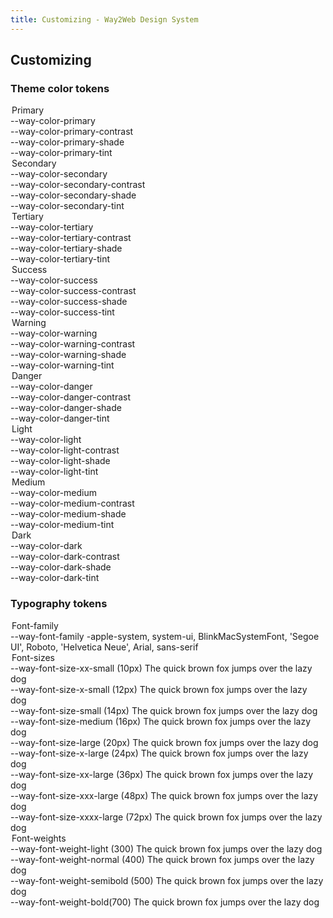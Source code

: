 ```yaml
---
title: Customizing - Way2Web Design System
---
```


## Customizing

### Theme color tokens

<div class="block p-8 mb-5 bg-white rounded-lg shadow-lg">
<div class="grid grid-cols-3 gap-4 mb-12">
  <div>
    <legend class="mb-2 font-bold border-b">Primary</legend>
    <div>
      <span>--way-color-primary</span>
      <div class="flex flex-col h-8 overflow-hidden rounded">
        <span class="flex-1 bg-primary"></span>
      </div>
    </div>
    <div>
      <span>--way-color-primary-contrast</span>
      <div class="flex flex-col h-8 overflow-hidden rounded">
        <span class="flex-1 border bg-primaryContrast"></span>
      </div>
    </div>
    <div>
      <span>--way-color-primary-shade</span>
      <div class="flex flex-col h-8 overflow-hidden rounded">
        <span class="flex-1 bg-primaryShade"></span>
      </div>
    </div>
    <div>
      <span>--way-color-primary-tint</span>
      <div class="flex flex-col h-8 overflow-hidden rounded">
        <span class="flex-1 bg-primaryTint"></span>
      </div>
    </div>
  </div>

  <div>
    <legend class="mb-2 font-bold border-b">Secondary</legend>
    <div>
      <span>--way-color-secondary</span>
      <div class="flex flex-col h-8 overflow-hidden rounded">
        <span class="flex-1 bg-secondary"></span>
      </div>
    </div>
    <div>
      <span>--way-color-secondary-contrast</span>
      <div class="flex flex-col h-8 overflow-hidden rounded">
        <span class="flex-1 border bg-secondaryContrast"></span>
      </div>
    </div>
    <div>
      <span>--way-color-secondary-shade</span>
      <div class="flex flex-col h-8 overflow-hidden rounded">
        <span class="flex-1 bg-secondaryShade"></span>
      </div>
    </div>
    <div>
      <span>--way-color-secondary-tint</span>
      <div class="flex flex-col h-8 overflow-hidden rounded">
        <span class="flex-1 bg-secondaryTint"></span>
      </div>
    </div>
  </div>

  <div>
    <legend class="mb-2 font-bold border-b">Tertiary</legend>
    <div>
      <span>--way-color-tertiary</span>
      <div class="flex flex-col h-8 overflow-hidden rounded">
        <span class="flex-1 bg-tertiary"></span>
      </div>
    </div>
    <div>
      <span>--way-color-tertiary-contrast</span>
      <div class="flex flex-col h-8 overflow-hidden rounded">
        <span class="flex-1 border bg-tertiaryContrast"></span>
      </div>
    </div>
    <div>
      <span>--way-color-tertiary-shade</span>
      <div class="flex flex-col h-8 overflow-hidden rounded">
        <span class="flex-1 bg-tertiaryShade"></span>
      </div>
    </div>
    <div>
      <span>--way-color-tertiary-tint</span>
      <div class="flex flex-col h-8 overflow-hidden rounded">
        <span class="flex-1 bg-tertiaryTint"></span>
      </div>
    </div>
  </div>
</div>

<div class="grid grid-cols-3 gap-4 mb-12">
  <div>
    <legend class="mb-2 font-bold border-b">Success</legend>
    <div>
      <span>--way-color-success</span>
      <div class="flex flex-col h-8 overflow-hidden rounded">
        <span class="flex-1 bg-success"></span>
      </div>
    </div>
    <div>
      <span>--way-color-success-contrast</span>
      <div class="flex flex-col h-8 overflow-hidden rounded">
        <span class="flex-1 border bg-successContrast"></span>
      </div>
    </div>
    <div>
      <span>--way-color-success-shade</span>
      <div class="flex flex-col h-8 overflow-hidden rounded">
        <span class="flex-1 bg-successShade"></span>
      </div>
    </div>
    <div>
      <span>--way-color-success-tint</span>
      <div class="flex flex-col h-8 overflow-hidden rounded">
        <span class="flex-1 bg-successTint"></span>
      </div>
    </div>
  </div>

  <div>
    <legend class="mb-2 font-bold border-b">Warning</legend>
    <div>
      <span>--way-color-warning</span>
      <div class="flex flex-col h-8 overflow-hidden rounded">
        <span class="flex-1 bg-warning"></span>
      </div>
    </div>
    <div>
      <span>--way-color-warning-contrast</span>
      <div class="flex flex-col h-8 overflow-hidden rounded">
        <span class="flex-1 border bg-warningContrast"></span>
      </div>
    </div>
    <div>
      <span>--way-color-warning-shade</span>
      <div class="flex flex-col h-8 overflow-hidden rounded">
        <span class="flex-1 bg-warningShade"></span>
      </div>
    </div>
    <div>
      <span>--way-color-warning-tint</span>
      <div class="flex flex-col h-8 overflow-hidden rounded">
        <span class="flex-1 bg-warningTint"></span>
      </div>
    </div>
  </div>

  <div>
    <legend class="mb-2 font-bold border-b">Danger</legend>
    <div>
      <span>--way-color-danger</span>
      <div class="flex flex-col h-8 overflow-hidden rounded">
        <span class="flex-1 bg-danger"></span>
      </div>
    </div>
    <div>
      <span>--way-color-danger-contrast</span>
      <div class="flex flex-col h-8 overflow-hidden rounded">
        <span class="flex-1 border bg-dangerContrast"></span>
      </div>
    </div>
    <div>
      <span>--way-color-danger-shade</span>
      <div class="flex flex-col h-8 overflow-hidden rounded">
        <span class="flex-1 bg-dangerShade"></span>
      </div>
    </div>
    <div>
      <span>--way-color-danger-tint</span>
      <div class="flex flex-col h-8 overflow-hidden rounded">
        <span class="flex-1 bg-dangerTint"></span>
      </div>
    </div>
  </div>
</div>

<div class="grid grid-cols-3 gap-4">
  <div>
    <legend class="mb-2 font-bold border-b">Light</legend>
    <div>
      <span>--way-color-light</span>
      <div class="flex flex-col h-8 overflow-hidden rounded">
        <span class="flex-1 border bg-light"></span>
      </div>
    </div>
    <div>
      <span>--way-color-light-contrast</span>
      <div class="flex flex-col h-8 overflow-hidden rounded">
        <span class="flex-1 border bg-lightContrast"></span>
      </div>
    </div>
    <div>
      <span>--way-color-light-shade</span>
      <div class="flex flex-col h-8 overflow-hidden rounded">
        <span class="flex-1 bg-lightShade"></span>
      </div>
    </div>
    <div>
      <span>--way-color-light-tint</span>
      <div class="flex flex-col h-8 overflow-hidden rounded">
        <span class="flex-1 bg-lightTint"></span>
      </div>
    </div>
  </div>
  
  <div>
    <legend class="mb-2 font-bold border-b">Medium</legend>
    <div>
      <span>--way-color-medium</span>
      <div class="flex flex-col h-8 overflow-hidden rounded">
        <span class="flex-1 bg-medium"></span>
      </div>
    </div>
    <div>
      <span>--way-color-medium-contrast</span>
      <div class="flex flex-col h-8 overflow-hidden rounded">
        <span class="flex-1 border bg-mediumContrast"></span>
      </div>
    </div>
    <div>
      <span>--way-color-medium-shade</span>
      <div class="flex flex-col h-8 overflow-hidden rounded">
        <span class="flex-1 bg-mediumShade"></span>
      </div>
    </div>
    <div>
      <span>--way-color-medium-tint</span>
      <div class="flex flex-col h-8 overflow-hidden rounded">
        <span class="flex-1 bg-mediumTint"></span>
      </div>
    </div>
  </div>

  <div>
    <legend class="mb-2 font-bold border-b">Dark</legend>
    <div>
      <span>--way-color-dark</span>
      <div class="flex flex-col h-8 overflow-hidden rounded">
        <span class="flex-1 bg-dark"></span>
      </div>
    </div>
    <div>
      <span>--way-color-dark-contrast</span>
      <div class="flex flex-col h-8 overflow-hidden rounded">
        <span class="flex-1 border bg-darkContrast"></span>
      </div>
    </div>
    <div>
      <span>--way-color-dark-shade</span>
      <div class="flex flex-col h-8 overflow-hidden rounded">
        <span class="flex-1 bg-darkShade"></span>
      </div>
    </div>
    <div>
      <span>--way-color-dark-tint</span>
      <div class="flex flex-col h-8 overflow-hidden rounded">
        <span class="flex-1 bg-darkTint"></span>
      </div>
    </div>
  </div>

</div>

</div>

### Typography tokens

<div class="block p-8 mb-5 bg-white rounded-lg shadow-lg">
  <div class="mb-12">
    <legend class="mb-2 font-bold border-b">
      Font-family
    </legend>
    <div class="flex items-center mb-8">
        <span class="mr-3 w-72">--way-font-family</span>
        <span>
          -apple-system, system-ui, BlinkMacSystemFont, 'Segoe UI', Roboto, 'Helvetica Neue', Arial, sans-serif
        </span>
    </div>
  </div>

  <div class="mb-12">
    <legend class="mb-2 font-bold border-b">
      Font-sizes
    </legend>
    <div class="flex items-center mb-8">
        <span class="w-1/3 mr-3">--way-font-size-xx-small (10px)</span>
        <span class="w-2/3 text-xxSmall">The quick brown fox jumps over the lazy dog</span>
    </div>
    <div class="flex items-center mb-8">
      <span class="w-1/3 mr-3">--way-font-size-x-small (12px)</span>
      <span class="w-2/3 text-xSmall">The quick brown fox jumps over the lazy dog</span>
    </div>
    <div class="flex items-center mb-8">
      <span class="w-1/3 mr-3">--way-font-size-small (14px)</span>
      <span class="w-2/3 text-small">The quick brown fox jumps over the lazy dog</span>
    </div>
    <div class="flex items-center mb-8">
      <span class="w-1/3 mr-3">--way-font-size-medium (16px)</span>
      <span class="w-2/3 text-mediumSize">The quick brown fox jumps over the lazy dog</span>
    </div>
    <div class="flex items-center mb-8">
      <span class="w-1/3 mr-3">--way-font-size-large (20px)</span>
        <span class="w-2/3 text-large">The quick brown fox jumps over the lazy dog</span>
    </div>
    <div class="flex items-center mb-8">
      <span class="w-1/3 mr-3">--way-font-size-x-large (24px)</span>
        <span class="w-2/3 text-xLarge">The quick brown fox jumps over the lazy dog</span>
    </div>
    <div class="flex items-center mb-8">
      <span class="w-1/3 mr-3">--way-font-size-xx-large (36px)</span>
        <span class="w-2/3 text-xxLarge">The quick brown fox jumps over the lazy dog</span>
    </div>
    <div class="flex items-center mb-8">
      <span class="w-1/3 mr-3">--way-font-size-xxx-large (48px)</span>
        <span class="w-2/3 leading-none text-xxxLarge">The quick brown fox jumps over the lazy dog</span>
    </div>
    <div class="flex items-center mb-8">
      <span class="w-1/3 mr-3">--way-font-size-xxxx-large (72px)</span>
        <span class="w-2/3 leading-none text-xxxxLarge">The quick brown fox jumps over the lazy dog</span>
    </div>
  </div>

  <div>
    <legend class="mb-2 font-bold border-b">
      Font-weights
    </legend>
    <div class="flex items-center mb-8">
        <span class="mr-3 w-72">--way-font-weight-light (300)</span>
        <span class="font-light">The quick brown fox jumps over the lazy dog</span>
    </div>
    <div class="flex items-center mb-8">
      <span class="mr-3 w-72">--way-font-weight-normal (400)</span>
      <span class="font-normal">The quick brown fox jumps over the lazy dog</span>
    </div>
    <div class="flex items-center mb-8">
      <span class="mr-3 w-72">--way-font-weight-semibold (500)</span>
      <span class="font-semibold">The quick brown fox jumps over the lazy dog</span>
    </div>
    <div class="flex items-center mb-8">
      <span class="mr-3 w-72">--way-font-weight-bold(700)</span>
      <span class="font-bold">The quick brown fox jumps over the lazy dog</span>
    </div>
  </div>

</div>
